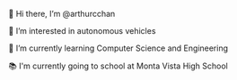 👋 Hi there, I’m @arthurcchan

👀 I’m interested in autonomous vehicles

🌱 I’m currently learning Computer Science and Engineering

📚 I'm currently going to school at Monta Vista High School
